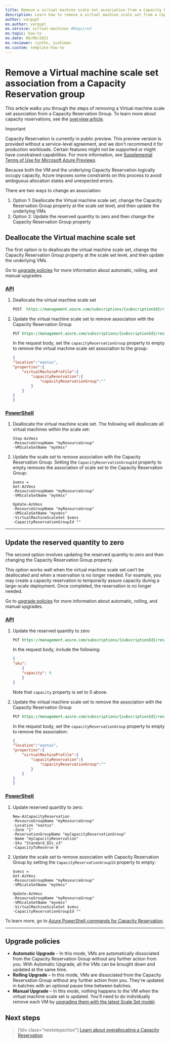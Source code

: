 ```yaml
---
title: Remove a virtual machine scale set association from a Capacity Reservation group (preview)
description: Learn how to remove a virtual machine scale set from a Capacity Reservation group.
author: vargupt
ms.author: vargupt
ms.service: virtual-machines #Required
ms.topic: how-to
ms.date: 08/09/2021
ms.reviewer: cynthn, jushiman
ms.custom: template-how-to
---
```


# Remove a Virtual machine scale set association from a Capacity Reservation group 

This article walks you through the steps of removing a Virtual machine scale set association from a Capacity Reservation Group. To learn more about capacity reservations, see the [overview article](capacity-reservation-overview.md). 

> [!IMPORTANT]
> Capacity Reservation is currently in public preview.
> This preview version is provided without a service-level agreement, and we don't recommend it for production workloads. Certain features might not be supported or might have constrained capabilities. 
> For more information, see [Supplemental Terms of Use for Microsoft Azure Previews](https://azure.microsoft.com/support/legal/preview-supplemental-terms/).

Because both the VM and the underlying Capacity Reservation logically occupy capacity, Azure imposes some constraints on this process to avoid ambiguous allocation states and unexpected errors.  

There are two ways to change an association: 
1. Option 1: Deallocate the Virtual machine scale set, change the Capacity Reservation Group property at the scale set level, and then update the underlying VMs
1. Option 2: Update the reserved quantity to zero and then change the Capacity Reservation Group property


## Deallocate the Virtual machine scale set

The first option is to deallocate the virtual machine scale set, change the Capacity Reservation Group property at the scale set level, and then update the underlying VMs. 

Go to [upgrade policies](#upgrade-policies) for more information about automatic, rolling, and manual upgrades. 

### [API](#tab/api1)

1. Deallocate the virtual machine scale set

    ```rest
    POST  https://management.azure.com/subscriptions/{subscriptionId}/resourceGroups/{resourceGroupName}/providers/Microsoft.Compute/virtualMachineScaleSets/{VMScaleSetName}/deallocate?api-version=2021-04-01
    ```

1. Update the virtual machine scale set to remove association with the Capacity Reservation Group
    
    ```rest
    PUT https://management.azure.com/subscriptions/{subscriptionId}/resourceGroups/{resourceGroupName}/providers/Microsoft.Compute/virtualMachineScaleSets/{VMScaleSetName}/update?api-version=2021-04-01
    ```
    In the request body, set the `capacityReservationGroup` property to empty to remove the virtual machine scale set association to the group:

    ```json
    {
   "location":"eastus",
   "properties":{
        "virtualMachineProfile":{
            "capacityReservation":{
                "capacityReservationGroup":""
            }
        }
    }
    }
    ```

### [PowerShell](#tab/powershell1)

1. Deallocate the virtual machine scale set. The following will deallocate all virtual machines within the scale set: 

    ```powershell-interactive
    Stop-AzVmss
    -ResourceGroupName "myResourceGroup"
    -VMScaleSetName "myVmss"
    ```

1. Update the scale set to remove association with the Capacity Reservation Group. Setting the `CapacityReservationGroupId` property to empty removes the association of scale set to the Capacity Reservation Group: 

    ```powershell-interactive
    $vmss =
    Get-AzVmss
    -ResourceGroupName "myResourceGroup"
    -VMScaleSetName "myVmss"
    
    Update-AzVmss
    -ResourceGroupName "myResourceGroup"
    -VMScaleSetName "myvmss"
    -VirtualMachineScaleSet $vmss
    -CapacityReservationGroupId ""
    ```

--- 
<!-- The three dashes above show that your section of tabbed content is complete. Don't remove them :) -->


## Update the reserved quantity to zero 

The second option involves updating the reserved quantity to zero and then changing the Capacity Reservation Group property.

This option works well when the virtual machine scale set can’t be deallocated and when a reservation is no longer needed. For example, you may create a capacity reservation to temporarily assure capacity during a large-scale deployment. Once completed, the reservation is no longer needed. 

Go to [upgrade policies](#upgrade-policies) for more information about automatic, rolling, and manual upgrades. 

### [API](#tab/api2)

1. Update the reserved quantity to zero 

    ```rest
    PUT https://management.azure.com/subscriptions/{subscriptionId}/resourceGroups/{resourceGroupName}/providers/Microsoft.Compute/CapacityReservationGroups/{CapacityReservationGroupName}/CapacityReservations/{CapacityReservationName}?api-version=2021-04-01
    ```

    In the request body, include the following:
    
    ```json
    {
    "sku": 
        {
        "capacity": 0
        }
    } 
    ```
    
    Note that `capacity` property is set to 0 above.

1. Update the virtual machine scale set to remove the association with the Capacity Reservation Group

    ```rest
    PUT https://management.azure.com/subscriptions/{subscriptionId}/resourceGroups/{resourceGroupName}/providers/Microsoft.Compute/virtualMachineScaleSets/{VMScaleSetName}/update?api-version=2021-04-01
    ```

    In the request body, set the `capacityReservationGroup` property to empty to remove the association:
    
    ```json
    {
   "location":"eastus",
   "properties":{
        "virtualMachineProfile":{
            "capacityReservation":{
                "capacityReservationGroup":""
            }
        }
    }
    }
    ```

### [PowerShell](#tab/powershell2)

1. Update reserved quantity to zero:

    ```powershell-interactive
    New-AzCapacityReservation
    -ResourceGroupName "myResourceGroup"
    -Location "eastus"
    -Zone "1"
    -ReservationGroupName "myCapacityReservationGroup"
    -Name "myCapacityReservation"
    -Sku "Standard_D2s_v3"
    -CapacityToReserve 0
    ```

2. Update the scale set to remove association with Capacity Reservation Group by setting the `CapacityReservationGroupId` property to empty: 

    ```powershell-interactive
    $vmss =
    Get-AzVmss
    -ResourceGroupName "myResourceGroup"
    -VMScaleSetName "myVmss"
    
    Update-AzVmss
    -ResourceGroupName "myResourceGroup"
    -VMScaleSetName "myvmss"
    -VirtualMachineScaleSet $vmss
    -CapacityReservationGroupId ""
    ```

To learn more, go to [Azure PowerShell commands for Capacity Reservation]().

--- 
<!-- The three dashes above show that your section of tabbed content is complete. Don't remove them :) -->


## Upgrade policies

- **Automatic Upgrade** – In this mode, VMs are automatically dissociated from the Capacity Reservation Group without any further action from you. With Automatic Upgrade, all the VMs can be brought down and updated at the same time.   
- **Rolling Upgrade** – In this mode, VMs are dissociated from the Capacity Reservation Group without any further action from you. They're updated in batches with an optional pause time between batches. 
- **Manual Upgrade** – In this mode, nothing happens to the VM when the virtual machine scale set is updated. You'll need to do individually remove each VM by [upgrading them with the latest Scale Set model](../virtual-machine-scale-sets/virtual-machine-scale-sets-upgrade-scale-set.md).


## Next steps

> [!div class="nextstepaction"]
> [Learn about overallocating a Capacity Reservation](capacity-reservation-overallocate.md)